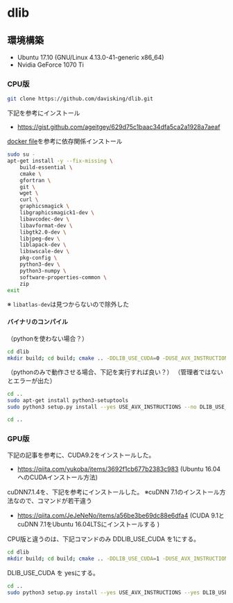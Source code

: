 # dlib

## 環境構築

* Ubuntu 17.10 (GNU/Linux 4.13.0-41-generic x86_64)
* Nvidia GeForce 1070 Ti


### CPU版

```bash
git clone https://github.com/davisking/dlib.git
```

下記を参考にインストール

* https://gist.github.com/ageitgey/629d75c1baac34dfa5ca2a1928a7aeaf

[docker file](https://github.com/ageitgey/face_recognition/blob/master/Dockerfile#L6-L34)を参考に依存関係インストール


```bash
sudo su -
apt-get install -y --fix-missing \
    build-essential \
    cmake \
    gfortran \
    git \
    wget \
    curl \
    graphicsmagick \
    libgraphicsmagick1-dev \
    libavcodec-dev \
    libavformat-dev \
    libgtk2.0-dev \
    libjpeg-dev \
    liblapack-dev \
    libswscale-dev \
    pkg-config \
    python3-dev \
    python3-numpy \
    software-properties-common \
    zip
exit
```

※ `libatlas-dev`は見つからないので除外した

#### バイナリのコンパイル

（pythonを使わない場合？）

```bash
cd dlib
mkdir build; cd build; cmake .. -DDLIB_USE_CUDA=0 -DUSE_AVX_INSTRUCTIONS=1; cmake --build .
```

（pythonのみで動作させる場合、下記を実行すれば良い？）
（管理者ではないとエラーが出た）

```bash
cd ..
sudo apt-get install python3-setuptools
sudo python3 setup.py install --yes USE_AVX_INSTRUCTIONS --no DLIB_USE_CUDA
```

```bash
cd ..
```

### GPU版


下記の記事を参考に、CUDA9.2をインストールした。

* https://qiita.com/yukoba/items/3692f1cb677b2383c983 (Ubuntu 16.04へのCUDAインストール方法)


cuDNN7.1.4を、下記を参考にインストールした。
※cuDNN 7.1のインストール方法なので、コマンドが若干違う

* https://qiita.com/JeJeNeNo/items/a56be3be69dc88e6dfa4 (CUDA 9.1とcuDNN 7.1をUbuntu 16.04LTSにインストールする )



CPU版と違うのは、下記コマンドのみ
DDLIB_USE_CUDA を1にする。

```bash
cd dlib
mkdir build; cd build; cmake .. -DDLIB_USE_CUDA=1 -DUSE_AVX_INSTRUCTIONS=1; cmake --build .
```

DLIB_USE_CUDA を yesにする。

```bash
cd ..
sudo python3 setup.py install --yes USE_AVX_INSTRUCTIONS --yes DLIB_USE_CUDA
```
